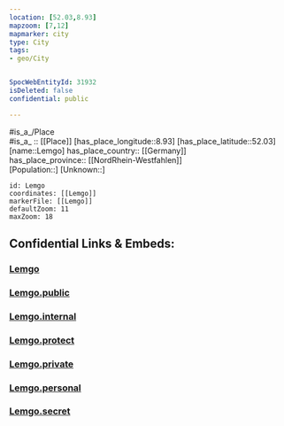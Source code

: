 ```yaml
---
location: [52.03,8.93] 
mapzoom: [7,12] 
mapmarker: city 
type: City
tags:
- geo/City


SpocWebEntityId: 31932
isDeleted: false
confidential: public

---
```

#is_a_/Place  
#is_a_ :: [[Place]] 
[has_place_longitude::8.93] 
[has_place_latitude::52.03] 
[name::Lemgo] 
has_place_country:: [[Germany]]  
has_place_province:: [[NordRhein-Westfahlen]]  
[Population::] 
[Unknown::] 


```leaflet
id: Lemgo
coordinates: [[Lemgo]] 
markerFile: [[Lemgo]] 
defaultZoom: 11 
maxZoom: 18
```


## Confidential Links & Embeds: 

### [Lemgo](/_Standards/Earth/Continent/Europe/Europe~Central/Germany/Germany~West/Nordrhein-Westfalen/counties~NW/Lippe/cities~Lippe/Lemgo.md) 

### [Lemgo.public](/_public/Earth/Continent/Europe/Europe~Central/Germany/Germany~West/Nordrhein-Westfalen/counties~NW/Lippe/cities~Lippe/Lemgo.public.md) 

### [Lemgo.internal](/_internal/Earth/Continent/Europe/Europe~Central/Germany/Germany~West/Nordrhein-Westfalen/counties~NW/Lippe/cities~Lippe/Lemgo.internal.md) 

### [Lemgo.protect](/_protect/Earth/Continent/Europe/Europe~Central/Germany/Germany~West/Nordrhein-Westfalen/counties~NW/Lippe/cities~Lippe/Lemgo.protect.md) 

### [Lemgo.private](/_private/Earth/Continent/Europe/Europe~Central/Germany/Germany~West/Nordrhein-Westfalen/counties~NW/Lippe/cities~Lippe/Lemgo.private.md) 

### [Lemgo.personal](/_personal/Earth/Continent/Europe/Europe~Central/Germany/Germany~West/Nordrhein-Westfalen/counties~NW/Lippe/cities~Lippe/Lemgo.personal.md) 

### [Lemgo.secret](/_secret/Earth/Continent/Europe/Europe~Central/Germany/Germany~West/Nordrhein-Westfalen/counties~NW/Lippe/cities~Lippe/Lemgo.secret.md)

